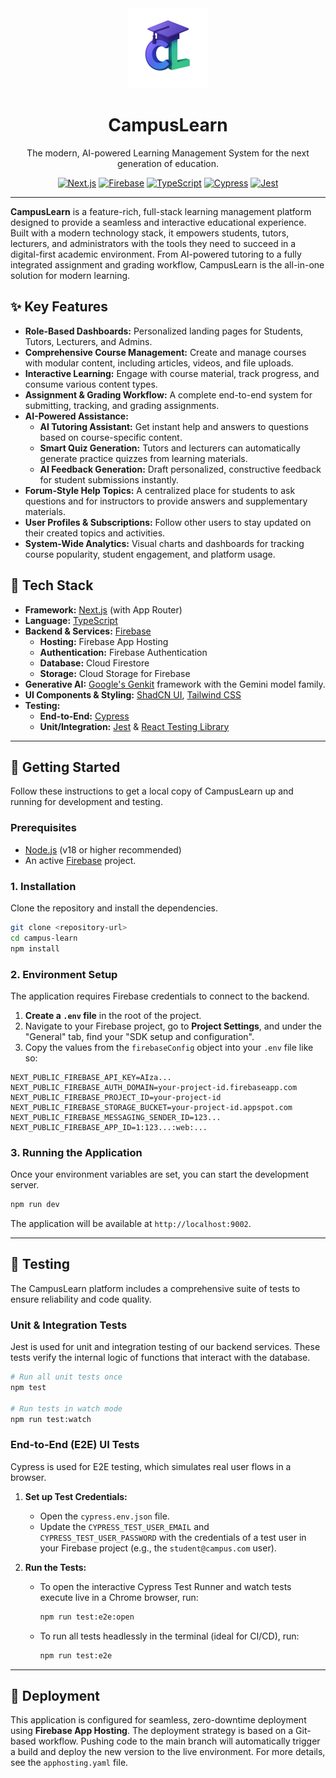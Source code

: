 
<div align="center">
  <img src="/public/logo.png" alt="CampusLearn Logo" width="128"/>
  <h1 align="center">CampusLearn</h1>
  <p align="center">
    The modern, AI-powered Learning Management System for the next generation of education.
  </p>
</div>

<div align="center">

[![Next.js](https://img.shields.io/badge/Next.js-15.x-black?style=for-the-badge&logo=next.js)](https://nextjs.org/)
[![Firebase](https://img.shields.io/badge/Firebase-Integrated-orange?style=for-the-badge&logo=firebase)](https://firebase.google.com/)
[![TypeScript](https://img.shields.io/badge/TypeScript-5.x-blue?style=for-the-badge&logo=typescript)](https://www.typescriptlang.org/)
[![Cypress](https://img.shields.io/badge/Cypress-E2E_Tests-darkgreen?style=for-the-badge&logo=cypress)](https://www.cypress.io/)
[![Jest](https://img.shields.io/badge/Jest-Unit_Tests-red?style=for-the-badge&logo=jest)](https://jestjs.io/)

</div>

---

**CampusLearn** is a feature-rich, full-stack learning management platform designed to provide a seamless and interactive educational experience. Built with a modern technology stack, it empowers students, tutors, lecturers, and administrators with the tools they need to succeed in a digital-first academic environment. From AI-powered tutoring to a fully integrated assignment and grading workflow, CampusLearn is the all-in-one solution for modern learning.

## ✨ Key Features

- **Role-Based Dashboards:** Personalized landing pages for Students, Tutors, Lecturers, and Admins.
- **Comprehensive Course Management:** Create and manage courses with modular content, including articles, videos, and file uploads.
- **Interactive Learning:** Engage with course material, track progress, and consume various content types.
- **Assignment & Grading Workflow:** A complete end-to-end system for submitting, tracking, and grading assignments.
- **AI-Powered Assistance:**
  - **AI Tutoring Assistant:** Get instant help and answers to questions based on course-specific content.
  - **Smart Quiz Generation:** Tutors and lecturers can automatically generate practice quizzes from learning materials.
  - **AI Feedback Generation:** Draft personalized, constructive feedback for student submissions instantly.
- **Forum-Style Help Topics:** A centralized place for students to ask questions and for instructors to provide answers and supplementary materials.
- **User Profiles & Subscriptions:** Follow other users to stay updated on their created topics and activities.
- **System-Wide Analytics:** Visual charts and dashboards for tracking course popularity, student engagement, and platform usage.

## 🚀 Tech Stack

- **Framework:** [Next.js](https://nextjs.org/) (with App Router)
- **Language:** [TypeScript](https://www.typescriptlang.org/)
- **Backend & Services:** [Firebase](https://firebase.google.com/)
  - **Hosting:** Firebase App Hosting
  - **Authentication:** Firebase Authentication
  - **Database:** Cloud Firestore
  - **Storage:** Cloud Storage for Firebase
- **Generative AI:** [Google's Genkit](https://firebase.google.com/docs/genkit) framework with the Gemini model family.
- **UI Components & Styling:** [ShadCN UI](https://ui.shadcn.com/), [Tailwind CSS](https://tailwindcss.com/)
- **Testing:**
  - **End-to-End:** [Cypress](https://www.cypress.io/)
  - **Unit/Integration:** [Jest](https://jestjs.io/) & [React Testing Library](https://testing-library.com/)

---

## 🏁 Getting Started

Follow these instructions to get a local copy of CampusLearn up and running for development and testing.

### Prerequisites

- [Node.js](https://nodejs.org/) (v18 or higher recommended)
- An active [Firebase](https://firebase.google.com/) project.

### 1. Installation

Clone the repository and install the dependencies.

```bash
git clone <repository-url>
cd campus-learn
npm install
```

### 2. Environment Setup

The application requires Firebase credentials to connect to the backend.

1.  **Create a `.env` file** in the root of the project.
2.  Navigate to your Firebase project, go to **Project Settings**, and under the "General" tab, find your "SDK setup and configuration".
3.  Copy the values from the `firebaseConfig` object into your `.env` file like so:

```env
NEXT_PUBLIC_FIREBASE_API_KEY=AIza...
NEXT_PUBLIC_FIREBASE_AUTH_DOMAIN=your-project-id.firebaseapp.com
NEXT_PUBLIC_FIREBASE_PROJECT_ID=your-project-id
NEXT_PUBLIC_FIREBASE_STORAGE_BUCKET=your-project-id.appspot.com
NEXT_PUBLIC_FIREBASE_MESSAGING_SENDER_ID=123...
NEXT_PUBLIC_FIREBASE_APP_ID=1:123...:web:...
```

### 3. Running the Application

Once your environment variables are set, you can start the development server.

```bash
npm run dev
```

The application will be available at `http://localhost:9002`.

---

## 🧪 Testing

The CampusLearn platform includes a comprehensive suite of tests to ensure reliability and code quality.

### Unit & Integration Tests

Jest is used for unit and integration testing of our backend services. These tests verify the internal logic of functions that interact with the database.

```bash
# Run all unit tests once
npm test

# Run tests in watch mode
npm run test:watch
```

### End-to-End (E2E) UI Tests

Cypress is used for E2E testing, which simulates real user flows in a browser.

1.  **Set up Test Credentials:**
    -   Open the `cypress.env.json` file.
    -   Update the `CYPRESS_TEST_USER_EMAIL` and `CYPRESS_TEST_USER_PASSWORD` with the credentials of a test user in your Firebase project (e.g., the `student@campus.com` user).

2.  **Run the Tests:**
    -   To open the interactive Cypress Test Runner and watch tests execute live in a Chrome browser, run:
        ```bash
        npm run test:e2e:open
        ```
    -   To run all tests headlessly in the terminal (ideal for CI/CD), run:
        ```bash
        npm run test:e2e
        ```

---

## 🚀 Deployment

This application is configured for seamless, zero-downtime deployment using **Firebase App Hosting**. The deployment strategy is based on a Git-based workflow. Pushing code to the main branch will automatically trigger a build and deploy the new version to the live environment. For more details, see the `apphosting.yaml` file.
